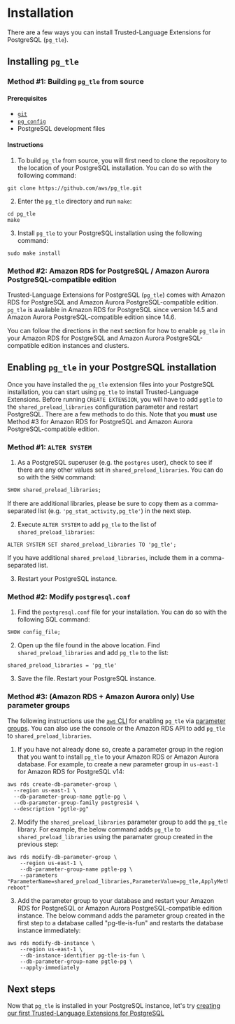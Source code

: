 # Installation

There are a few ways you can install Trusted-Language Extensions for PostgreSQL (`pg_tle`).

## Installing `pg_tle`

### Method #1: Building `pg_tle` from source

#### Prerequisites

- [`git`](https://git-scm.com/)
- [`pg_config`](https://www.postgresql.org/docs/current/app-pgconfig.html)
- PostgreSQL development files

#### Instructions

1. To build `pg_tle` from source, you will first need to clone the repository to the location of your PostgreSQL installation. You can do so with the following command:

```shell
git clone https://github.com/aws/pg_tle.git
```

2. Enter the `pg_tle` directory and run `make`:

```shell
cd pg_tle
make
```

3. Install `pg_tle` to your PostgreSQL installation using the following command:

```shell
sudo make install
```

### Method #2: Amazon RDS for PostgreSQL / Amazon Aurora PostgreSQL-compatible edition

Trusted-Language Extensions for PostgreSQL (`pg_tle`) comes with Amazon RDS for PostgreSQL and Amazon Aurora PostgreSQL-compatible edition. `pg_tle` is available in Amazon RDS for PostgreSQL since version 14.5 and Amazon Aurora PostgreSQL-compatible edition since 14.6.

You can follow the directions in the next section for how to enable `pg_tle` in your Amazon RDS for PostgreSQL and Amazon Aurora PostgreSQL-compatible edition instances and clusters.

## Enabling `pg_tle` in your PostgreSQL installation

Once you have installed the `pg_tle` extension files into your PostgreSQL installation, you can start using `pg_tle` to install Trusted-Language Extensions. Before running `CREATE EXTENSION`, you will have to add `pgtle` to the `shared_preload_libraries` configuration parameter and restart PostgreSQL. There are a few methods to do this. Note that you **must** use Method #3 for Amazon RDS for PostgreSQL and Amazon Aurora PostgreSQL-compatible edition.

### Method #1: `ALTER SYSTEM`

1. As a PostgreSQL superuser (e.g. the `postgres` user), check to see if there are any other values set in `shared_preload_libraries`. You can do so with the `SHOW` command:

```sql
SHOW shared_preload_libraries;
```

If there are additional libraries, please be sure to copy them as a comma-separated list (e.g. `'pg_stat_activity,pg_tle'`) in the next step.

2. Execute `ALTER SYSTEM` to add `pg_tle` to the list of `shared_preload_libraries`:

```
ALTER SYSTEM SET shared_preload_libraries TO 'pg_tle';
```

If you have additional `shared_preload_libraries`, include them in a comma-separated list.

3. Restart your PostgreSQL instance.

### Method #2: Modify `postgresql.conf`

1. Find the `postgresql.conf` file for your installation. You can do so with the following SQL command:

```
SHOW config_file;
```

2. Open up the file found in the above location. Find `shared_preload_libraries` and add `pg_tle` to the list:

```
shared_preload_libraries = 'pg_tle'
```

3. Save the file. Restart your PostgreSQL instance.

### Method #3: (Amazon RDS + Amazon Aurora only) Use parameter groups

The following instructions use the [`aws` CLI](https://aws.amazon.com/cli/) for enabling `pg_tle` via [parameter groups](https://docs.aws.amazon.com/AmazonRDS/latest/UserGuide/USER_WorkingWithParamGroups.html). You can also use the console or the Amazon RDS API to add `pg_tle` to `shared_preload_libraries`.

1. If you have not already done so, create a parameter group in the region that you want to install `pg_tle` to your Amazon RDS or Amazon Aurora database. For example, to create a new parameter group in `us-east-1` for Amazon RDS for PostgreSQL v14:

```shell
aws rds create-db-parameter-group \
  --region us-east-1 \
  --db-parameter-group-name pgtle-pg \
  --db-parameter-group-family postgres14 \
  --description "pgtle-pg"
```

2. Modify the `shared_preload_libraries` parameter group to add the `pg_tle` library. For example, the below command adds `pg_tle` to `shared_preload_libraries` using the paramater group created in the previous step:

```shell
aws rds modify-db-parameter-group \
    --region us-east-1 \
    --db-parameter-group-name pgtle-pg \
    --parameters "ParameterName=shared_preload_libraries,ParameterValue=pg_tle,ApplyMethod=pending-reboot"
```

3. Add the parameter group to your database and restart your Amazon RDS for PostgreSQL or Amazon Aurora PostgreSQL-compatible edition instance. The below command adds the parameter group created in the first step to a database called "pg-tle-is-fun" and restarts the database instance immediately:


```shell
aws rds modify-db-instance \
    --region us-east-1 \
    --db-instance-identifier pg-tle-is-fun \
    --db-parameter-group-name pgtle-pg \
    --apply-immediately
```

## Next steps

Now that `pg_tle` is installed in your PostgreSQL instance, let's try [creating our first Trusted-Language Extensions for PostgreSQL](./02_quickstart.md)
